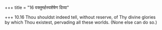 +++
title = "16 वक्तुमर्हस्यशेषेण दिव्या"

+++
10.16 Thou shouldst indeed tell, without reserve, of Thy divine glories
by which Thou existest, pervading all these worlds. (None else can do
so.)
